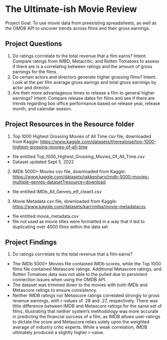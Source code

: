 # The Ultimate-ish Movie Review
Project Goal: To use movie data from preexisting spreadsheets, as well as the OMDB API to uncover trends across films and their gross earnings.

## Project Questions
1. Do ratings corrrelate to the total revenue that a film earns?
    Intent: Compare ratings from IMBD, Metacritic, and Rotten Tomatoes to assess if there are is a correlating between ratings and the amount of gross earnings for the films.
2. Do certain actors and directors generate higher grossing films?
    Intent: Look at the per film average gross earings and total gross earnings by actor and director.
3. Are their more advantageous times to release a film to general higher earnings?
    Intent: Compare release dates for films and see if there are trends regarding box office performance based on release year, release month, and calendar season.

## Project Resources in the Resource folder
1. Top 1000 Highest Grossing Movies of All Time csv file, downloaded from Kaggle: https://www.kaggle.com/datasets/therealoise/top-1000-highest-grossing-movies-of-all-time
- file entitled Top_1000_Highest_Grossing_Movies_Of_All_Time.csv
- Dataset updated Sept 5, 2022
2. IMDb 5000+ Movies csv file, downloaded from Kaggle: https://www.kaggle.com/datasets/rakkesharv/imdb-5000-movies-multiple-genres-dataset?resource=download
- file entitled IMDb_All_Genres_etf_clean1.csv
3. Movie Metadata csv file, downloaded from Kaggle: https://www.kaggle.com/datasets/karrrimba/movie-metadatacsv
- file entitled movie_metadata.csv
- file not used as movie titles were formatted in a way that it led to duplicating over 4000 films within the data set

## Project Findings
1. Do ratings corrrelate to the total revenue that a film earns?
- The IMDb 5000+ Movies file contained IMDb scores, while the Top 1000 films file contained Metascore ratings.  Additional Metascore ratings, and Rotten Tomatoes data was not able to the pulled due to persistent connection issues when using the OMDB API.
- The dataset was trimmed down to the movies with both IMDb and Metascore ratings to ensure consistency.
- Neither IMDB ratings nor Metascore ratings correlated strongly to gross revenue earnings, with r-values of .28 and .27, respectively. There was little difference between IMDB and Metascore ratings for the same set of films, illustrating that neither system’s methodology was more accurate in predicting the financial success of a film, as IMDB allows user-ratings to dictate the score and Metascore relies solely upon the weighted average of industry critic experts. While a weak correlation, IMDB ultimately produced a slightly higher r-value. 